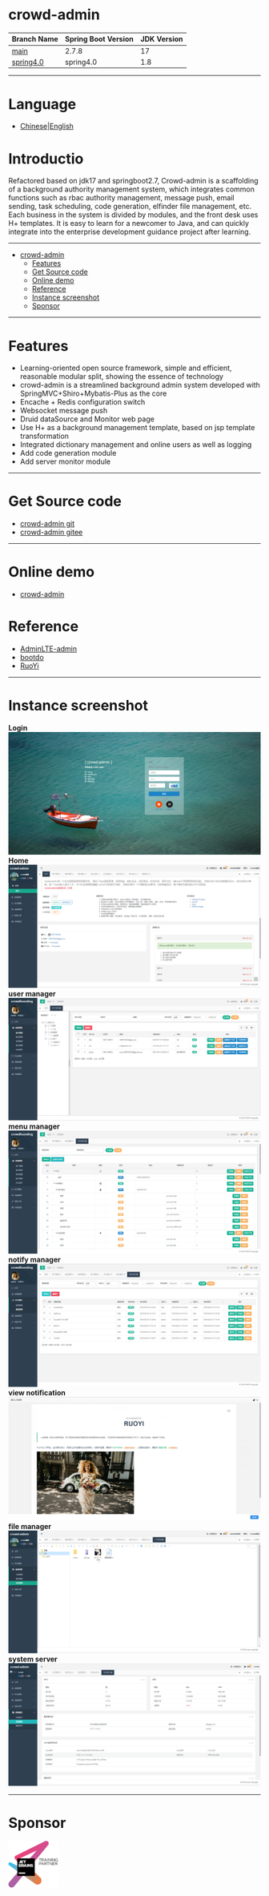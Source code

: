 # crowd-admin

| Branch Name                                                        | Spring Boot Version | JDK Version |
|--------------------------------------------------------------------| ------------------- |-------------|
| [main](https://github.com/wayn111/crowd-admin)                     | 2.7.8      | 17          |
| [spring4.0](https://github.com/wayn111/crowd-admin/tree/spring4.0) | spring4.0 | 1.8         |

---

# Language

- [Chinese](README.md)|[English](README_en.md)

# Introductio

Refactored based on jdk17 and springboot2.7, Crowd-admin is a scaffolding of a background authority management system, which integrates common functions such as rbac
authority management, message push, email sending, task scheduling, code generation, elfinder file management, etc. Each
business in the system is divided by modules, and the front desk uses H+ templates. It is easy to learn for a newcomer
to Java, and can quickly integrate into the enterprise development guidance project after learning.

---

- [crowd-admin](#crowd-admin)
  - [Features](#features)
  - [Get Source code](#get-source-code)
  - [Online demo](#online-demo)
  - [Reference](#reference)
  - [Instance screenshot](#instance-screenshot)
  - [Sponsor](#sponsor)

---

# Features

- Learning-oriented open source framework, simple and efficient, reasonable modular split, showing the essence of
  technology
- crowd-admin is a streamlined background admin system developed with SpringMVC+Shiro+Mybatis-Plus as the core
- Encache + Redis configuration switch
- Websocket message push
- Druid dataSource and Monitor web page
- Use H+ as a background management template, based on jsp template transformation
- Integrated dictionary management and online users as well as logging
- Add code generation module
- Add server monitor module

---

# Get Source code

- [crowd-admin git](https://github.com/wayn111/crowd-admin)
- [crowd-admin gitee](https://gitee.com/wayn111/crowdfounding)

---

# Online demo

- <a href="http://62.234.206.94/crowd" target="_blank">crowd-admin</a>

# Reference

- [AdminLTE-admin](https://gitee.com/zhougaojun/KangarooAdmin/tree/master)
- [bootdo](https://gitee.com/lcg0124/bootdo)
- [RuoYi](https://gitee.com/y_project/RuoYi)

---

# Instance screenshot

__Login__
![Login](./crowd-web/crowd-img/系统登陆.png "系统登陆.png")
__Home__
![Home](./crowd-web/crowd-img/首页2.png "首页2.png")
__user manager__
![user manager](./crowd-web/crowd-img/用户管理.png "用户管理.png")
__menu manager__
![menu manager](./crowd-web/crowd-img/菜单管理.png "菜单管理.png")
__notify manager__
![view notification](./crowd-web/crowd-img/通知管理.png "通知管理.png")
__view notification__
![file manager](./crowd-web/crowd-img/查看通知.png "查看通知.png")
__file manager__
![file manager](./crowd-web/crowd-img/文件管理.png "文件管理.png")
__system server__
![system server](./crowd-web/crowd-img/系统服务.jpg "系统服务.jpg")

---

# Sponsor

<a href="https://www.jetbrains.com/" target="_blank">
<img src="./crowd-web/crowd-img/jetbrains-training-partner.svg" width="20%" alt=""></a>

